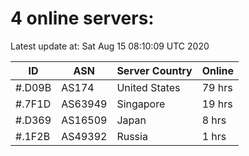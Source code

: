 # 4 online servers:

Latest update at: Sat Aug 15 08:10:09 UTC 2020

| ID | ASN | Server Country | Online |
| -- | --- | -------------- | ------ |
| #.D09B | AS174 | United States | 79 hrs |
| #.7F1D | AS63949 | Singapore | 19 hrs |
| #.D369 | AS16509 | Japan | 8 hrs |
| #.1F2B | AS49392 | Russia | 1 hrs |

